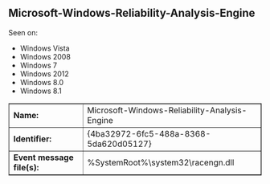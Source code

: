 ## Microsoft-Windows-Reliability-Analysis-Engine

Seen on:
* Windows Vista
* Windows 2008
* Windows 7
* Windows 2012
* Windows 8.0
* Windows 8.1

<table border="1" class="docutils">
  <tbody>
    <tr>
      <td><b>Name:</b></td>
      <td>Microsoft-Windows-Reliability-Analysis-Engine</td>
    </tr>
    <tr>
      <td><b>Identifier:</b></td>
      <td>{4ba32972-6fc5-488a-8368-5da620d05127}</td>
    </tr>
    <tr>
      <td><b>Event message file(s):</b></td>
      <td>%SystemRoot%\system32\racengn.dll</td>
    </tr>
  </tbody>
</table>

&nbsp;

